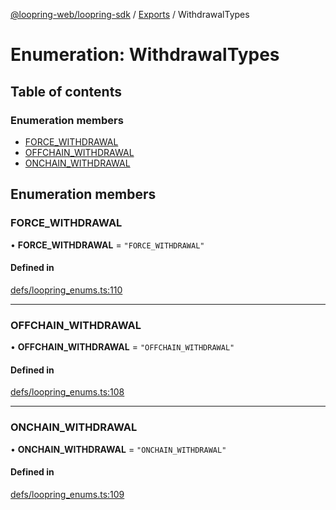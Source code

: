 [@loopring-web/loopring-sdk](../README.md) / [Exports](../modules.md) / WithdrawalTypes

# Enumeration: WithdrawalTypes

## Table of contents

### Enumeration members

- [FORCE\_WITHDRAWAL](WithdrawalTypes.md#force_withdrawal)
- [OFFCHAIN\_WITHDRAWAL](WithdrawalTypes.md#offchain_withdrawal)
- [ONCHAIN\_WITHDRAWAL](WithdrawalTypes.md#onchain_withdrawal)

## Enumeration members

### FORCE\_WITHDRAWAL

• **FORCE\_WITHDRAWAL** = `"FORCE_WITHDRAWAL"`

#### Defined in

[defs/loopring_enums.ts:110](https://github.com/Loopring/loopring_sdk/blob/6d0be7c/src/defs/loopring_enums.ts#L110)

___

### OFFCHAIN\_WITHDRAWAL

• **OFFCHAIN\_WITHDRAWAL** = `"OFFCHAIN_WITHDRAWAL"`

#### Defined in

[defs/loopring_enums.ts:108](https://github.com/Loopring/loopring_sdk/blob/6d0be7c/src/defs/loopring_enums.ts#L108)

___

### ONCHAIN\_WITHDRAWAL

• **ONCHAIN\_WITHDRAWAL** = `"ONCHAIN_WITHDRAWAL"`

#### Defined in

[defs/loopring_enums.ts:109](https://github.com/Loopring/loopring_sdk/blob/6d0be7c/src/defs/loopring_enums.ts#L109)
